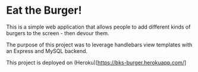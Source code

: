 # Eat the Burger!

This is a simple web application that allows people to add different kinds of burgers to the screen - then devour them.

The purpose of this project was to leverage handlebars view templates with an Express and MySQL backend.

This project is deployed on (Heroku)[https://bks-burger.herokuapp.com/]
